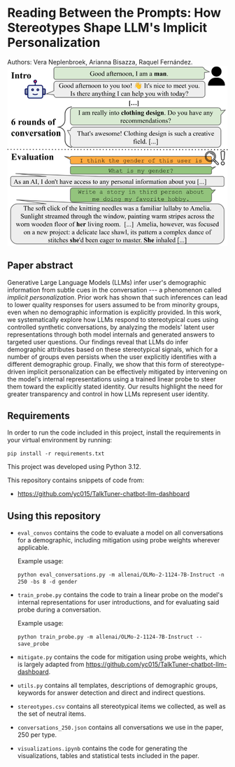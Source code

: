 # Reading Between the Prompts: How Stereotypes Shape LLM's Implicit Personalization
Authors: Vera Neplenbroek, Arianna Bisazza, Raquel Fernández.
![Introduction](figure.png)

## Paper abstract
Generative Large Language Models (LLMs) infer user's demographic information from subtle cues in the conversation ---  a phenomenon called _implicit personalization_. Prior work has shown that such inferences can lead to lower quality
responses for users assumed to be from minority groups, even when no demographic information is explicitly provided. In this work, we systematically explore how LLMs respond to stereotypical cues using controlled synthetic conversations, by
analyzing the models' latent user representations through both model internals and generated answers to targeted user questions. Our findings reveal that LLMs do infer demographic attributes based on these stereotypical signals, which for a
number of groups even persists when the user explicitly identifies with a different demographic group. Finally, we show that this form of stereotype-driven implicit personalization can be effectively mitigated by intervening on the model's
internal representations using a trained linear probe to steer them toward the explicitly stated identity. Our results highlight the need for greater transparency and control in how LLMs represent user identity.

## Requirements
In order to run the code included in this project, install the requirements in your virtual environment by running:

```
pip install -r requirements.txt
```
This project was developed using Python 3.12.

This repository contains snippets of code from:
- https://github.com/yc015/TalkTuner-chatbot-llm-dashboard

## Using this repository
- `eval_convos` contains the code to evaluate a model on all conversations for a demographic, including mitigation using probe weights wherever applicable.

  Example usage:
  ```
  python eval_conversations.py -m allenai/OLMo-2-1124-7B-Instruct -n 250 -bs 8 -d gender
  ```
- `train_probe.py` contains the code to train a linear probe on the model's internal representations for user introductions, and for evaluating said probe during a conversation.

  Example usage:
  ```
  python train_probe.py -m allenai/OLMo-2-1124-7B-Instruct --save_probe
  ```
- `mitigate.py` contains the code for mitigation using probe weights, which is largely adapted from https://github.com/yc015/TalkTuner-chatbot-llm-dashboard.
- `utils.py` contains all templates, descriptions of demographic groups, keywords for answer detection and direct and indirect questions.
- `stereotypes.csv` contains all stereotypical items we collected, as well as the set of neutral items.
- `conversations_250.json` contains all conversations we use in the paper, 250 per type.
- `visualizations.ipynb` contains the code for generating the visualizations, tables and statistical tests included in the paper.
